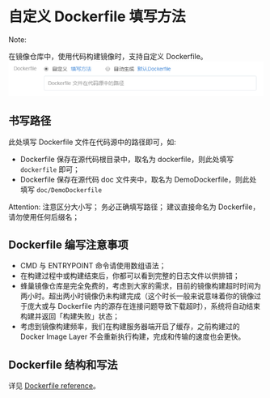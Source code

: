 # 自定义 Dockerfile 填写方法

<span>Note:</span><div class="alertContent">在镜像仓库中，使用代码构建镜像时，支持自定义 Dockerfile。![](../image/自定义Dockerfile填写方法.png)</div>

## 书写路径

此处填写 Dockerfile 文件在代码源中的路径即可，如:

* Dockerfile 保存在源代码根目录中，取名为 dockerfile，则此处填写 `dockerfile` 即可；
* Dockerfile 保存在源代码 doc 文件夹中，取名为 DemoDockerfile，则此处填写 `doc/DemoDockerfile`

<span>Attention:</span>
注意区分大小写；
务必正确填写路径；
建议直接命名为 Dockerfile，请勿使用任何后缀名；


## Dockerfile 编写注意事项

* CMD 与 ENTRYPOINT 命令请使用数组语法；
* 在构建过程中或构建结束后，你都可以看到完整的日志文件以供排错；
* 蜂巢镜像仓库是完全免费的，考虑到大家的需求，目前的镜像构建超时时间为两小时。超出两小时镜像仍未构建完成（这个时长一般来说意味着你的镜像过于庞大或与 Dockerfile 内的源存在连接问题导致下载超时），系统将自动结束构建并返回「构建失败」状态；
* 考虑到镜像构建频率，我们在构建服务器端开启了缓存，之前构建过的 Docker Image Layer 不会重新执行构建，完成和传输的速度也会更快。

## Dockerfile 结构和写法

详见 [Dockerfile reference](https://docs.docker.com/engine/reference/builder/)。
